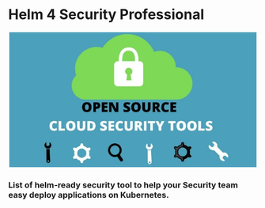 # Helm 4 Security Professional

<p align="center">
<img src="images/Open-Source-Cloud-Security-Tools.jpg" width="500" class="center">
</p>

### List of helm-ready security tool to help your Security team easy deploy applications on Kubernetes.
